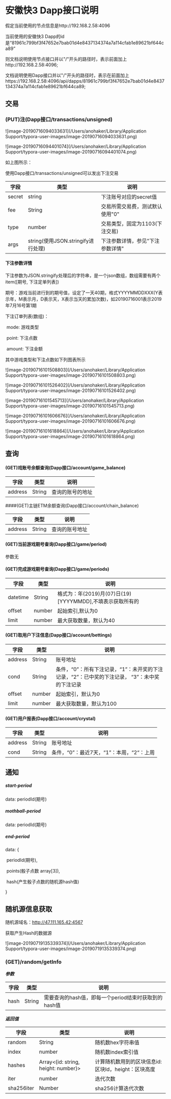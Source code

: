 # 安徽快3 Dapp接口说明

假定当前使用的节点信息是http://192.168.2.58:4096

当前使用的安徽快3 Dapp的id是“81961c799bf3f47652e7bab01d4e8437134374a7a114cfab1e89621bf644ca89”

则文档说明使用节点接口并以"/"开头的路径时，表示前面加上http://192.168.2.58:4096;

文档说明使用Dapp接口并以"/"开头的路径时，表示在前面加上https://192.168.2.58:4096/api/dapps/81961c799bf3f47652e7bab01d4e8437134374a7a114cfab1e89621bf644ca89;

## 交易

### (PUT)注(Dapp接口/transactions/unsigned)

![image-20190716094033631](/Users/anohaker/Library/Application Support/typora-user-images/image-20190716094033631.png)

![image-20190716094401074](/Users/anohaker/Library/Application Support/typora-user-images/image-20190716094401074.png)

如上图所示：

使用Dapp接口/transactions/unsigned可以发出下注交易

| 字段   | 类型                               | 说明                             |
| ------ | ---------------------------------- | -------------------------------- |
| secret | string                             | 下注账号对应的secret值           |
| fee    | String                             | 交易所需交易费，测试默认使用"0"  |
| type   | number                             | 交易类型，固定为1103(下注交易)   |
| args   | string(使用JSON.stringify进行处理) | 下注参数详情，参见"下注参数详情" |

#### 下注参数详情

下注参数为JSON.stringify处理后的字符串，是一个json数组，数组需要有两个item([期号, 下注定单列表])

期号：游戏当前进行到的期号值，设定了一天40期，格式YYYYMMDDXXX(Y表示年，M表示月，D表示天，X表示当天的累加次数)，如20190716001表示2019年7月16号第1期

下注订单列表(数组)：

​		mode: 游戏类型

​		point: 下注点数

​		amount: 下注金额

其中游戏类型和下注点数如下列图表所示

![image-20190716101508803](/Users/anohaker/Library/Application Support/typora-user-images/image-20190716101508803.png)

![image-20190716101526402](/Users/anohaker/Library/Application Support/typora-user-images/image-20190716101526402.png)

![image-20190716101545713](/Users/anohaker/Library/Application Support/typora-user-images/image-20190716101545713.png)

![image-20190716101606676](/Users/anohaker/Library/Application Support/typora-user-images/image-20190716101606676.png)

![image-20190716101618864](/Users/anohaker/Library/Application Support/typora-user-images/image-20190716101618864.png)



## 查询

#### (GET)戏账号余额查询(Dapp接口/account/game_balance)

| 字段    | 类型   | 说明             |
| ------- | ------ | ---------------- |
| address | String | 查询的账号的地址 |

####(GET)主链ETM余额查询(Dapp接口/account/chain_balance)

| 字段    | 类型   | 说明           |
| ------- | ------ | -------------- |
| address | String | 查询的账号地址 |

#### (GET)当前游戏期号查询(Dapp接口/game/period)

参数无

#### (GET)完成游戏期号查询(Dapp接口/game/periods)

| 字段     | 类型   | 说明                                                      |
| -------- | ------ | --------------------------------------------------------- |
| datetime | String | 格式为：年(2019)月(07)日(19)[YYYYMMDD],不填表示获取所有的 |
| offset   | number | 起始索引,默认为0                                          |
| limit    | number | 最大获取数量，默认为40                                    |

#### (GET)取用户下注信息(Dapp接口/account/bettings)

| 字段    | 类型   | 说明                                                         |
| ------- | ------ | ------------------------------------------------------------ |
| address | String | 账号地址                                                     |
| cond    | String | 条件，“0”：所有下注记录，“1”：未开奖的下注记录，“2”：已中奖的下注记录， “3”：未中奖的下注记录 |
| offset  | number | 起始索引，默认为0                                            |
| limit   | number | 最大获取数量，默认为100                                      |

#### (GET)用户报表(Dapp接口/account/crystal)

| 字段    | 类型   | 说明                                     |
| ------- | ------ | ---------------------------------------- |
| address | String | 账号地址                                 |
| cond    | String | 条件，“0”：最近7天，“1”：本周，“2“：上周 |



## 通知

##### start-period

data: periodId(期号)

##### mothball-period

data: periodId(期号)

##### end-period

data: {

​	periodId(期号),

​	points(骰子点数 array[3]),

​	hash(产生骰子点数的随机源hash值)

}



## 随机源信息获取

随机源域名：http://47.111.165.42:4567



获取产生Hash的数据源

![image-20190719135339374](/Users/anohaker/Library/Application Support/typora-user-images/image-20190719135339374.png)

### (GET)/random/getInfo

***参数***

| 字段 | 类型   | 说明                                                 |
| ---- | ------ | ---------------------------------------------------- |
| hash | String | 需要查询的hash值，即每一个period结束时获取到的hash值 |

***返回值***

| 字段       | 类型                                | 说明                                                |
| ---------- | ----------------------------------- | --------------------------------------------------- |
| random     | String                              | 随机数hex字符串值                                   |
| index      | number                              | 随机数index索引值                                   |
| hashes     | Array<{id: string, height: number}> | 计算随机数用到的区块信息id:区块Id，height：区块高度 |
| iter       | number                              | 迭代次数                                            |
| sha256iter | Number                              | sha256计算迭代次数                                  |

